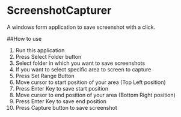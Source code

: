 # ScreenshotCapturer
A windows form application to save screenshot with a click.

##How to use 

1. Run this application
2. Press Select Folder button
3. Select folder in which you want to save screenshots
4. If you want to select specific area to screen to capture
  1. Press Set Range Button
  2. Move cursor to start position of your area (Top Left position)
  3. Press Enter Key to save start position
  4. Move cursor to end position of your area (Bottom Right position)
  5. Press Enter Key to save end position
5. Press Capture button to save screenshot

